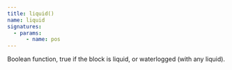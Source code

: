 ```yaml
---
title: liquid()
name: liquid
signatures:
  - params:
      - name: pos
---
```


Boolean function, true if the block is liquid, or waterlogged (with any liquid).

